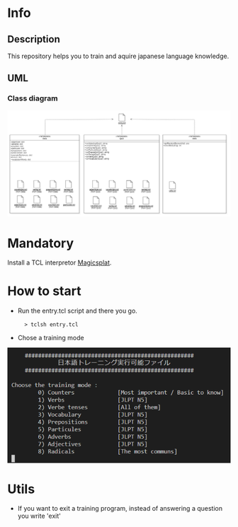 # Info

## Description

This repository helps you to train and aquire japanese language knowledge.

## UML

### Class diagram

![](./UML/Class-diagram.png)

# Mandatory

Install a TCL interpretor [Magicsplat](https://sourceforge.net/projects/magicsplat/files/magicsplat-tcl/).

# How to start

- Run the entry.tcl script and there you go.

        > tclsh entry.tcl

- Chose a training mode

![](Images/menu.png)

# Utils

- If you want to exit a training program, instead of answering a question you write 'exit'
